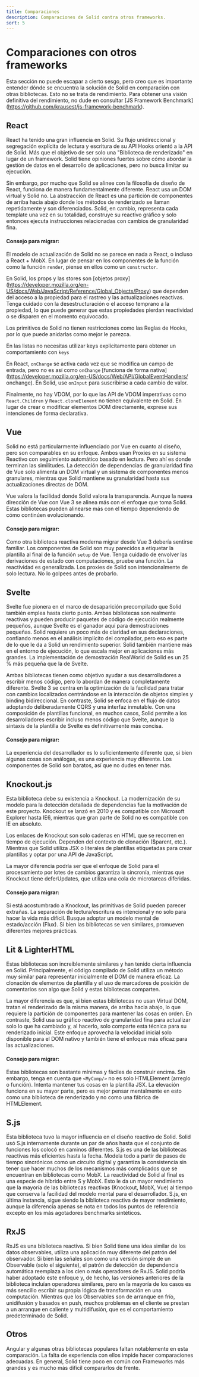 ```yaml
---
title: Comparaciones
description: Comparaciones de Solid contra otros frameworks.
sort: 5
---
```


# Comparaciones con otros frameworks

Esta sección no puede escapar a cierto sesgo, pero creo que es importante entender dónde se encuentra la solución de Solid en comparación con otras bibliotecas. Esto no se trata de rendimiento. Para obtener una visión definitiva del rendimiento, no dude en consultar [JS Framework Benchmark] (https://github.com/krausest/js-framework-benchmark).

## React

React ha tenido una gran influencia en Solid. Su flujo unidireccional y segregación explícita de lectura y escritura de su API Hooks orientó a la API de Solid. Más que el objetivo de ser solo una "Biblioteca de renderizado" en lugar de un framework. Solid tiene opiniones fuertes sobre cómo abordar la gestión de datos en el desarrollo de aplicaciones, pero no busca limitar su ejecución.

Sin embargo, por mucho que Solid se alinee con la filosofía de diseño de React, funciona de manera fundamentalmente diferente. React usa un DOM virtual y Solid no. La abstracción de React es una partición de componentes de arriba hacia abajo donde los métodos de renderizado se llaman repetidamente y son diferenciados. Solid, en cambio, representa cada template una vez en su totalidad, construye su reactivo gráfico y solo entonces ejecuta instrucciones relacionadas con cambios de granularidad fina.

#### Consejo para migrar:

El modelo de actualización de Solid no se parece en nada a React, o incluso a React + MobX. En lugar de pensar en los componentes de la función como la función `render`, piense en ellos como un `constructor`.

En Solid, los props y las stores son [objetos proxy] (https://developer.mozilla.org/en-US/docs/Web/JavaScript/Reference/Global_Objects/Proxy) que dependen del acceso a la propiedad para el rastreo y las actualizaciones reactivas. Tenga cuidado con la desestructuración o el acceso temprano a la propiedad, lo que puede generar que estas propiedades pierdan reactividad o se disparen en el momento equivocado.

Los primitivos de Solid no tienen restricciones como las Reglas de Hooks, por lo que puede anidarlas como mejor le parezca.

En las listas no necesitas utilizar keys explícitamente para obtener un comportamiento con `keys`

En React, `onChange` se activa cada vez que se modifica un campo de entrada, pero no es así como `onChange` [funciona de forma nativa](https://developer.mozilla.org/en-US/docs/Web/API/GlobalEventHandlers/ onchange). En Solid, use `onInput` para suscribirse a cada cambio de valor.

Finalmente, no hay VDOM, por lo que las API de VDOM imperativas como `React.Children` y `React.cloneElement` no tienen equivalente en Solid. En lugar de crear o modificar elementos DOM directamente, exprese sus intenciones de forma declarativa.

## Vue

Solid no está particularmente influenciado por Vue en cuanto al diseño, pero son comparables en su enfoque. Ambos usan Proxies en su sistema Reactivo con seguimiento automático basado en lectura. Pero ahí es donde terminan las similitudes. La detección de dependencias de granularidad fina de Vue solo alimenta un DOM virtual y un sistema de componentes menos granulares, mientras que Solid mantiene su granularidad hasta sus actualizaciones directas de DOM.

Vue valora la facilidad donde Solid valora la transparencia. Aunque la nueva dirección de Vue con Vue 3 se alinea más con el enfoque que toma Solid. Estas bibliotecas pueden alinearse más con el tiempo dependiendo de cómo continúen evolucionando.

#### Consejo para migrar:

Como otra biblioteca reactiva moderna migrar desde Vue 3 debería sentirse familiar. Los componentes de Solid son muy parecidos a etiquetar la plantilla al final de la función `setup` de Vue. Tenga cuidado de envolver las derivaciones de estado con computaciones, pruebe una función. La reactividad es generalizada. Los proxies de Solid son intencionalmente de solo lectura. No lo golpees antes de probarlo.

## Svelte

Svelte fue pionera en el marco de desaparición precompilado que Solid también emplea hasta cierto punto. Ambas bibliotecas son realmente reactivas y pueden producir paquetes de código de ejecución realmente pequeños, aunque Svelte es el ganador aquí para demostraciones pequeñas. Solid requiere un poco más de claridad en sus declaraciones, confiando menos en el análisis implícito del compilador, pero eso es parte de lo que le da a Solid un rendimiento superior. Solid también mantiene más en el entorno de ejecución, lo que escala mejor en aplicaciones más grandes. La implementación de demostración RealWorld de Solid es un 25 % más pequeña que la de Svelte.

Ambas bibliotecas tienen como objetivo ayudar a sus desarrolladores a escribir menos código, pero lo abordan de manera completamente diferente. Svelte 3 se centra en la optimización de la facilidad para tratar con cambios localizados centrándose en la interacción de objetos simples y binding bidireccional. En contraste, Solid se enfoca en el flujo de datos adoptando deliberadamente CQRS y una interfaz inmutable. Con una composición de plantillas funcional, en muchos casos, Solid permite a los desarrolladores escribir incluso menos código que Svelte, aunque la sintaxis de la plantilla de Svelte es definitivamente más concisa.

#### Consejo para migrar:

La experiencia del desarrollador es lo suficientemente diferente que, si bien algunas cosas son análogas, es una experiencia muy diferente. Los componentes de Solid son baratos, así que no dudes en tener más.

## Knockout.js

Esta biblioteca debe su existencia a Knockout. La modernización de su modelo para la detección detallada de dependencias fue la motivación de este proyecto. Knockout se lanzó en 2010 y es compatible con Microsoft Explorer hasta IE6, mientras que gran parte de Solid no es compatible con IE en absoluto.

Los enlaces de Knockout son solo cadenas en HTML que se recorren en tiempo de ejecución. Dependen del contexto de clonación ($parent, etc.). Mientras que Solid utiliza JSX o literales de plantillas etiquetadas para crear plantillas y optar por una API de JavaScript.

La mayor diferencia podría ser que el enfoque de Solid para el procesamiento por lotes de cambios garantiza la sincronía, mientras que Knockout tiene deferUpdates, que utiliza una cola de microtareas diferidas.

#### Consejo para migrar:

Si está acostumbrado a Knockout, las primitivas de Solid pueden parecer extrañas. La separación de lectura/escritura es intencional y no solo para hacer la vida más difícil. Busque adoptar un modelo mental de estado/acción (Flux). Si bien las bibliotecas se ven similares, promueven diferentes mejores prácticas.

## Lit & LighterHTML

Estas bibliotecas son increíblemente similares y han tenido cierta influencia en Solid. Principalmente, el código compilado de Solid utiliza un método muy similar para representar inicialmente el DOM de manera eficaz. La clonación de elementos de plantilla y el uso de marcadores de posición de comentarios son algo que Solid y estas bibliotecas comparten.

La mayor diferencia es que, si bien estas bibliotecas no usan Virtual DOM, tratan el renderizado de la misma manera, de arriba hacia abajo, lo que requiere la partición de componentes para mantener las cosas en orden. En contraste, Solid usa su gráfico reactivo de granularidad fina para actualizar solo lo que ha cambiado y, al hacerlo, solo comparte esta técnica para su renderizado inicial. Este enfoque aprovecha la velocidad inicial solo disponible para el DOM nativo y también tiene el enfoque más eficaz para las actualizaciones.

#### Consejo para migrar:

Estas bibliotecas son bastante mínimas y fáciles de construir encima. Sin embargo, tenga en cuenta que `<MyComp/>` no es solo HTMLElement (arreglo o función). Intenta mantener tus cosas en la plantilla JSX. La elevación funciona en su mayor parte, pero es mejor pensar mentalmente en esto como una biblioteca de renderizado y no como una fábrica de HTMLElement.

## S.js

Esta biblioteca tuvo la mayor influencia en el diseño reactivo de Solid. Solid usó S.js internamente durante un par de años hasta que el conjunto de funciones los colocó en caminos diferentes. S.js es una de las bibliotecas reactivas más eficientes hasta la fecha. Modela todo a partir de pasos de tiempo sincrónicos como un circuito digital y garantiza la consistencia sin tener que hacer muchos de los mecanismos más complicados que se encuentran en bibliotecas como MobX. La reactividad de Solid al final es una especie de híbrido entre S y MobX. Esto le da un mayor rendimiento que la mayoría de las bibliotecas reactivas (Knockout, MobX, Vue) al tiempo que conserva la facilidad del modelo mental para el desarrollador. S.js, en última instancia, sigue siendo la biblioteca reactiva de mayor rendimiento, aunque la diferencia apenas se nota en todos los puntos de referencia excepto en los más agotadores benchmarks sintéticos.

## RxJS

RxJS es una biblioteca reactiva. Si bien Solid tiene una idea similar de los datos observables, utiliza una aplicación muy diferente del patrón del observador. Si bien las señales son como una versión simple de un Observable (solo el siguiente), el patrón de detección de dependencia automática reemplaza a los cien o más operadores de RxJS. Solid podría haber adoptado este enfoque y, de hecho, las versiones anteriores de la biblioteca incluían operadores similares, pero en la mayoría de los casos es más sencillo escribir su propia lógica de transformación en una computación. Mientras que los Observables son de arranque en frío, unidifusión y basados en push, muchos problemas en el cliente se prestan a un arranque en caliente y multidifusión, que es el comportamiento predeterminado de Solid.

## Otros

Angular y algunas otras bibliotecas populares faltan notablemente en esta comparación. La falta de experiencia con ellos impide hacer comparaciones adecuadas. En general, Solid tiene poco en común con Frameworks más grandes y es mucho más difícil compararlos de frente.
